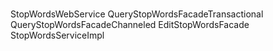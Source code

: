 <svg width="644pt" height="188pt"
 viewBox="0.00 0.00 644.00 188.00" xmlns="http://www.w3.org/2000/svg" xmlns:xlink="http://www.w3.org/1999/xlink">
<g id="graph0" class="graph" transform="scale(1 1) rotate(0) translate(4 184)">
<title>%3</title>
<polygon fill="#ffffff" stroke="transparent" points="-4,4 -4,-184 640,-184 640,4 -4,4"/>
<!-- StopWordsWebService -->
<g id="node1" class="node">
<title>StopWordsWebService</title>
<path fill="none" stroke="#000000" d="M425.5,-180C425.5,-180 298.5,-180 298.5,-180 292.5,-180 286.5,-174 286.5,-168 286.5,-168 286.5,-156 286.5,-156 286.5,-150 292.5,-144 298.5,-144 298.5,-144 425.5,-144 425.5,-144 431.5,-144 437.5,-150 437.5,-156 437.5,-156 437.5,-168 437.5,-168 437.5,-174 431.5,-180 425.5,-180"/>
<text text-anchor="middle" x="362" y="-158.3" font-family="Times,serif" font-size="14.00" fill="#000000">StopWordsWebService</text>
</g>
<!-- QueryStopWordsFacadeTransactional -->
<g id="node2" class="node">
<title>QueryStopWordsFacadeTransactional</title>
<path fill="none" stroke="#000000" d="M222,-108C222,-108 12,-108 12,-108 6,-108 0,-102 0,-96 0,-96 0,-84 0,-84 0,-78 6,-72 12,-72 12,-72 222,-72 222,-72 228,-72 234,-78 234,-84 234,-84 234,-96 234,-96 234,-102 228,-108 222,-108"/>
<text text-anchor="middle" x="117" y="-86.3" font-family="Times,serif" font-size="14.00" fill="#000000">QueryStopWordsFacadeTransactional</text>
</g>
<!-- StopWordsWebService&#45;&gt;QueryStopWordsFacadeTransactional -->
<g id="edge1" class="edge">
<title>StopWordsWebService&#45;&gt;QueryStopWordsFacadeTransactional</title>
<path fill="none" stroke="#000000" d="M286.4928,-162C214.506,-162 117,-162 117,-162 117,-162 117,-118.1686 117,-118.1686"/>
<polygon fill="#000000" stroke="#000000" points="120.5001,-118.1686 117,-108.1686 113.5001,-118.1687 120.5001,-118.1686"/>
</g>
<!-- QueryStopWordsFacadeChanneled -->
<g id="node3" class="node">
<title>QueryStopWordsFacadeChanneled</title>
<path fill="none" stroke="#000000" d="M459.5,-108C459.5,-108 264.5,-108 264.5,-108 258.5,-108 252.5,-102 252.5,-96 252.5,-96 252.5,-84 252.5,-84 252.5,-78 258.5,-72 264.5,-72 264.5,-72 459.5,-72 459.5,-72 465.5,-72 471.5,-78 471.5,-84 471.5,-84 471.5,-96 471.5,-96 471.5,-102 465.5,-108 459.5,-108"/>
<text text-anchor="middle" x="362" y="-86.3" font-family="Times,serif" font-size="14.00" fill="#000000">QueryStopWordsFacadeChanneled</text>
</g>
<!-- StopWordsWebService&#45;&gt;QueryStopWordsFacadeChanneled -->
<g id="edge2" class="edge">
<title>StopWordsWebService&#45;&gt;QueryStopWordsFacadeChanneled</title>
<path fill="none" stroke="#000000" d="M362,-143.8314C362,-143.8314 362,-118.4133 362,-118.4133"/>
<polygon fill="#000000" stroke="#000000" points="365.5001,-118.4132 362,-108.4133 358.5001,-118.4133 365.5001,-118.4132"/>
</g>
<!-- EditStopWordsFacade -->
<g id="node4" class="node">
<title>EditStopWordsFacade</title>
<path fill="none" stroke="#000000" d="M624,-108C624,-108 502,-108 502,-108 496,-108 490,-102 490,-96 490,-96 490,-84 490,-84 490,-78 496,-72 502,-72 502,-72 624,-72 624,-72 630,-72 636,-78 636,-84 636,-84 636,-96 636,-96 636,-102 630,-108 624,-108"/>
<text text-anchor="middle" x="563" y="-86.3" font-family="Times,serif" font-size="14.00" fill="#000000">EditStopWordsFacade</text>
</g>
<!-- StopWordsWebService&#45;&gt;EditStopWordsFacade -->
<g id="edge3" class="edge">
<title>StopWordsWebService&#45;&gt;EditStopWordsFacade</title>
<path fill="none" stroke="#000000" d="M437.7031,-162C494.6805,-162 563,-162 563,-162 563,-162 563,-118.1686 563,-118.1686"/>
<polygon fill="#000000" stroke="#000000" points="566.5001,-118.1686 563,-108.1686 559.5001,-118.1687 566.5001,-118.1686"/>
</g>
<!-- StopWordsServiceImpl -->
<g id="node5" class="node">
<title>StopWordsServiceImpl</title>
<path fill="none" stroke="#000000" d="M425.5,-36C425.5,-36 298.5,-36 298.5,-36 292.5,-36 286.5,-30 286.5,-24 286.5,-24 286.5,-12 286.5,-12 286.5,-6 292.5,0 298.5,0 298.5,0 425.5,0 425.5,0 431.5,0 437.5,-6 437.5,-12 437.5,-12 437.5,-24 437.5,-24 437.5,-30 431.5,-36 425.5,-36"/>
<text text-anchor="middle" x="362" y="-14.3" font-family="Times,serif" font-size="14.00" fill="#000000">StopWordsServiceImpl</text>
</g>
<!-- QueryStopWordsFacadeTransactional&#45;&gt;StopWordsServiceImpl -->
<g id="edge4" class="edge">
<title>QueryStopWordsFacadeTransactional&#45;&gt;StopWordsServiceImpl</title>
<path fill="none" stroke="#000000" d="M117,-71.8314C117,-50.502 117,-18 117,-18 117,-18 276.4928,-18 276.4928,-18"/>
<polygon fill="#000000" stroke="#000000" points="276.4928,-21.5001 286.4928,-18 276.4928,-14.5001 276.4928,-21.5001"/>
</g>
<!-- QueryStopWordsFacadeChanneled&#45;&gt;StopWordsServiceImpl -->
<g id="edge5" class="edge">
<title>QueryStopWordsFacadeChanneled&#45;&gt;StopWordsServiceImpl</title>
<path fill="none" stroke="#000000" d="M362,-71.8314C362,-71.8314 362,-46.4133 362,-46.4133"/>
<polygon fill="#000000" stroke="#000000" points="365.5001,-46.4132 362,-36.4133 358.5001,-46.4133 365.5001,-46.4132"/>
</g>
<!-- EditStopWordsFacade&#45;&gt;StopWordsServiceImpl -->
<g id="edge6" class="edge">
<title>EditStopWordsFacade&#45;&gt;StopWordsServiceImpl</title>
<path fill="none" stroke="#000000" d="M563,-71.8314C563,-50.502 563,-18 563,-18 563,-18 447.7031,-18 447.7031,-18"/>
<polygon fill="#000000" stroke="#000000" points="447.7031,-14.5001 437.7031,-18 447.703,-21.5001 447.7031,-14.5001"/>
</g>
</g>
</svg>
